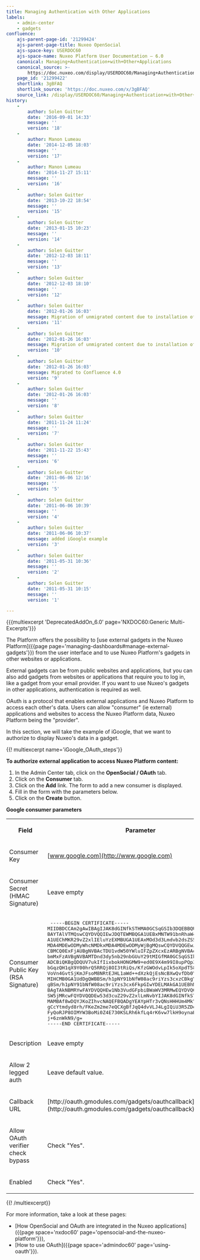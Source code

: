 ```yaml
---
title: Managing Authentication with Other Applications
labels:
    - admin-center
    - gadgets
confluence:
    ajs-parent-page-id: '21299424'
    ajs-parent-page-title: Nuxeo OpenSocial
    ajs-space-key: USERDOC60
    ajs-space-name: Nuxeo Platform User Documentation — 6.0
    canonical: Managing+Authentication+with+Other+Applications
    canonical_source: >-
        https://doc.nuxeo.com/display/USERDOC60/Managing+Authentication+with+Other+Applications
    page_id: '21299422'
    shortlink: 3gBFAQ
    shortlink_source: 'https://doc.nuxeo.com/x/3gBFAQ'
    source_link: /display/USERDOC60/Managing+Authentication+with+Other+Applications
history:
    - 
        author: Solen Guitter
        date: '2016-09-01 14:33'
        message: ''
        version: '18'
    - 
        author: Manon Lumeau
        date: '2014-12-05 18:03'
        message: ''
        version: '17'
    - 
        author: Manon Lumeau
        date: '2014-11-27 15:11'
        message: ''
        version: '16'
    - 
        author: Solen Guitter
        date: '2013-10-22 18:54'
        message: ''
        version: '15'
    - 
        author: Solen Guitter
        date: '2013-01-15 10:23'
        message: ''
        version: '14'
    - 
        author: Solen Guitter
        date: '2012-12-03 18:11'
        message: ''
        version: '13'
    - 
        author: Solen Guitter
        date: '2012-12-03 18:10'
        message: ''
        version: '12'
    - 
        author: Solen Guitter
        date: '2012-01-26 16:03'
        message: Migration of unmigrated content due to installation of a new plugin
        version: '11'
    - 
        author: Solen Guitter
        date: '2012-01-26 16:03'
        message: Migration of unmigrated content due to installation of a new plugin
        version: '10'
    - 
        author: Solen Guitter
        date: '2012-01-26 16:03'
        message: Migrated to Confluence 4.0
        version: '9'
    - 
        author: Solen Guitter
        date: '2012-01-26 16:03'
        message: ''
        version: '8'
    - 
        author: Solen Guitter
        date: '2011-11-24 11:24'
        message: ''
        version: '7'
    - 
        author: Solen Guitter
        date: '2011-11-22 15:43'
        message: ''
        version: '6'
    - 
        author: Solen Guitter
        date: '2011-06-06 12:16'
        message: ''
        version: '5'
    - 
        author: Solen Guitter
        date: '2011-06-06 10:39'
        message: ''
        version: '4'
    - 
        author: Solen Guitter
        date: '2011-06-06 10:37'
        message: added iGoogle example
        version: '3'
    - 
        author: Solen Guitter
        date: '2011-05-31 10:36'
        message: ''
        version: '2'
    - 
        author: Solen Guitter
        date: '2011-05-31 10:15'
        message: ''
        version: '1'

---
```

{{{multiexcerpt 'DeprecatedAddOn_6.0' page='NXDOC60:Generic Multi-Excerpts'}}}

The Platform offers the possibility to [use external gadgets in the Nuxeo Platform]({{page page='managing-dashboards#manage-external-gadgets'}}) from the user interface and to use Nuxeo Platform's gadgets in other websites or applications.

External gadgets can be from public websites and applications, but you can also add gadgets from websites or applications that require you to log in, like a gadget from your email provider. If you want to use Nuxeo's gadgets in other applications, authentication is required as well.

OAuth is a protocol that enables external applications and Nuxeo Platform to access each other's data. Users can allow "consumer" (ie external) applications and websites to access the Nuxeo Platform data, Nuxeo Platform&nbsp;being the "provider".

In this section, we will take the example of iGoogle, that we want to authorize to display Nuxeo's data in a gadget.

{{! multiexcerpt name='iGoogle_OAuth_steps'}}

**To authorize external application to access Nuxeo Platform content:**

1.  In the Admin Center tab, click on the **OpenSocial / OAuth** tab.
2.  Click on the **Consumer** tab.
3.  Click on the **Add** link.
    The form to add a new consumer is displayed.
4.  Fill in the form with the parameters below.
5.  Click on the **Create** button.

**Google consumer parameters**

<table><tbody><tr><th colspan="1">

Field

</th><th colspan="1">

Parameter

</th></tr><tr><td colspan="1">

Consumer Key

</td><td colspan="1">

[www.google.com](http://www.google.com)

</td></tr><tr><td colspan="1">

Consumer Secret (HMAC Signature)

</td><td colspan="1">

Leave empty

</td></tr><tr><td colspan="1">

Consumer Public Key (RSA Signature)

</td><td colspan="1">

<pre> -----BEGIN CERTIFICATE-----
MIIDBDCCAm2gAwIBAgIJAK8dGINfkSTHMA0GCSqGSIb3DQEBBQUAMGAxCzAJBgNV
BAYTAlVTMQswCQYDVQQIEwJDQTEWMBQGA1UEBxMNTW91bnRhaW4gVmlldzETMBEG
A1UEChMKR29vZ2xlIEluYzEXMBUGA1UEAxMOd3d3Lmdvb2dsZS5jb20wHhcNMDgx
MDA4MDEwODMyWhcNMDkxMDA4MDEwODMyWjBgMQswCQYDVQQGEwJVUzELMAkGA1UE
CBMCQ0ExFjAUBgNVBAcTDU1vdW50YWluIFZpZXcxEzARBgNVBAoTCkdvb2dsZSBJ
bmMxFzAVBgNVBAMTDnd3dy5nb29nbGUuY29tMIGfMA0GCSqGSIb3DQEBAQUAA4GN
ADCBiQKBgQDQUV7ukIfIixbokHONGMW9+ed0E9X4m99I8upPQp3iAtqIvWs7XCbA
bGqzQH1qX9Y00hrQ5RRQj8OI3tRiQs/KfzGWOdvLpIk5oXpdT58tg4FlYh5fbhIo
VoVn4GvtSjKmJFsoM8NRtEJHL1aWd++dXzkQjEsNcBXwQvfDb0YnbQIDAQABo4HF
MIHCMB0GA1UdDgQWBBSm/h1pNY91bNfW08ac9riYzs3cxzCBkgYDVR0jBIGKMIGH
gBSm/h1pNY91bNfW08ac9riYzs3cx6FkpGIwYDELMAkGA1UEBhMCVVMxCzAJBgNV
BAgTAkNBMRYwFAYDVQQHEw1Nb3VudGFpbiBWaWV3MRMwEQYDVQQKEwpHb29nbGUg
SW5jMRcwFQYDVQQDEw53d3cuZ29vZ2xlLmNvbYIJAK8dGINfkSTHMAwGA1UdEwQF
MAMBAf8wDQYJKoZIhvcNAQEFBQADgYEAYpHTr3vQNsHHHUm4MkYcDB20a5KvcFoX
gCcYtmdyd8rh/FKeZm2me7eQCXgBfJqQ4dvVLJ4LgIQiU3R5ZDe0WbW7rJ3M9ADQ
FyQoRJP8OIMYW3BoMi0Z4E730KSLRh6kfLq4rK6vw7lkH9oynaHHWZSJLDAp17cP
j+6znWkN9/g=
-----END CERTIFICATE-----</pre>

</td></tr><tr><td colspan="1">

Description

</td><td colspan="1">

Leave empty

</td></tr><tr><td colspan="1">

Allow 2 legged auth

</td><td colspan="1">

Leave default value.

</td></tr><tr><td colspan="1">

Callback URL

</td><td colspan="1">[http://oauth.gmodules.com/gadgets/oauthcallback](http://oauth.gmodules.com/gadgets/oauthcallback)</td></tr><tr><td colspan="1">

Allow OAuth verifier check bypass

</td><td colspan="1">

Check "Yes".

</td></tr><tr><td colspan="1">

Enabled&nbsp;

</td><td colspan="1">

Check "Yes".

</td></tr></tbody></table>{{! /multiexcerpt}}

For more information, take a look at these pages:

*   [How OpenSocial and OAuth are integrated in the Nuxeo applications]({{page space='nxdoc60' page='opensocial-and-the-nuxeo-platform'}}),
*   [How to use OAuth]({{page space='admindoc60' page='using-oauth'}}).

&nbsp;